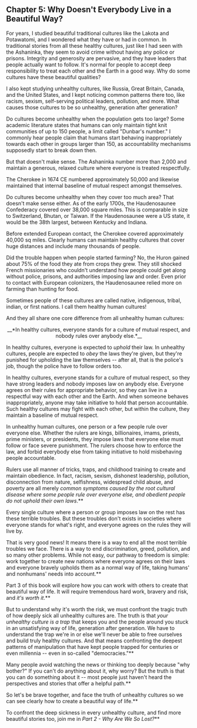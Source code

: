 ## Chapter 5: Why Doesn't Everybody Live in a Beautiful Way?

For years, I studied beautiful traditional cultures like the Lakota and Potawatomi, and I wondered what they have or had in common. In traditional stories from all these healthy cultures, just like I had seen with the Ashaninka, they seem to avoid crime without having any police or prisons. Integrity and generosity are pervasive, and they have leaders that people actually want to follow. It's normal for people to accept deep responsibility to treat each other and the Earth in a good way. Why do some cultures have these beautiful qualities?

I also kept studying unhealthy cultures, like Russia, Great Britain, Canada, and the United States, and I kept noticing common patterns there too, like racism, sexism, self-serving political leaders, pollution, and more. What causes those cultures to be so unhealthy, generation after generation?

Do cultures become unhealthy when the population gets too large? Some academic literature states that humans can only maintain tight knit communities of up to 150 people, a limit called "Dunbar's number." I commonly hear people claim that humans start behaving inappropriately towards each other in groups larger than 150, as accountability mechanisms supposedly start to break down then.

But that doesn't make sense. The Ashaninka number more than 2,000 and maintain a generous, relaxed culture where everyone is treated respectfully.

The Cherokee in 1674 CE numbered approximately 50,000 and likewise maintained that internal baseline of mutual respect amongst themselves.

Do cultures become unhealthy when they cover too much area? That doesn't make sense either. As of the early 1700s, the Haudenosaunee Confederacy covered over 38,000 square miles. This is comparable in size to Switzerland, Bhutan, or Taiwan. If the Haudenosaunee were a US state, it would be the 38th largest, between Kentucky and Indiana.

Before extended European contact, the Cherokee covered approximately 40,000 sq miles. Clearly humans can maintain healthy cultures that cover huge distances and include many thousands of people.

Did the trouble happen when people started farming? No, the Huron gained about 75% of the food they ate from crops they grew. They still shocked French missionaries who couldn't understand how people could get along without police, prisons, and authorities imposing law and order. Even prior to contact with European colonizers, the Haudenosaunee relied more on farming than hunting for food.

Sometimes people of these cultures are called native, indigenous, tribal, indian, or first nations. I call them healthy human cultures!

And they all share one core difference from all unhealthy human cultures:

<center>__*In healthy cultures, everyone stands for a culture of mutual respect, and nobody rules over anybody else.*__</center>

In healthy cultures, everyone is expected to _uphold_ their law. In unhealthy cultures, people are expected to _obey_ the laws they're given, but they're punished for upholding the law themselves -- after all, that is the police's job, though the police have to follow orders too.

In healthy cultures, everyone stands for a culture of mutual respect, so they have strong leaders and nobody imposes law on anybody else. Everyone agrees on their rules for appropriate behavior, so they can live in a respectful way with each other and the Earth. And when someone behaves inappropriately, anyone may take initiative to hold that person accountable. Such healthy cultures may fight with each other, but within the culture, they maintain a baseline of mutual respect.

In unhealthy human cultures, one person or a few people rule over everyone else. Whether the rulers are kings, billionaires, imams, priests, prime ministers, or presidents, they impose laws that everyone else must follow or face severe punishment. The rulers choose how to enforce the law, and forbid everybody else from taking initiative to hold misbehaving people accountable.

Rulers use all manner of tricks, traps, and childhood training to create and maintain obedience. In fact, racism, sexism, dishonest leadership, pollution, disconnection from nature, selfishness, widespread child abuse, and poverty are all merely _common symptoms caused by the root cultural disease where some people rule over everyone else, and obedient people do not uphold their own laws_.**

Every single culture where a person or group imposes law on the rest has these terrible troubles. But these troubles don't exists in societies where everyone stands for what's right, and everyone agrees on the rules they will live by.

That is very good news! It means there is a way to end all the most terrible troubles we face. There is a way to end discrimination, greed, pollution, and so many other problems. While not easy, our pathway to freedom is simple: work together to create new nations where everyone agrees on their laws and everyone bravely upholds them as a normal way of life, taking humans' and nonhumans' needs into account.**

Part 3 of this book will explore how you can work with others to create that beautiful way of life. It will require tremendous hard work, bravery and risk, and _it's worth it_.**

But to understand why it's worth the risk, we must confront the tragic truth of how deeply sick all unhealthy cultures are. The truth is that _your unhealthy culture is a trap_ that keeps you and the people around you stuck in an unsatisfying way of life, generation after generation. We have to understand the trap we're in or else we'll never be able to free ourselves and build truly healthy cultures. And that means confronting the deepest patterns of manipulation that have kept people trapped for centuries or even millennia -- even in so-called "democracies."**

Many people avoid watching the news or thinking too deeply because "why bother?" If you can't do anything about it, why worry? But the truth is that you can do something about it -- most people just haven't heard the perspectives and stories that offer a helpful path.**

So let's be brave together, and face the truth of unhealthy cultures so we can see clearly how to create a beautiful way of life.**

To confront the deep sickness in every unhealthy culture, and find more beautiful stories too, join me in _Part 2 - Why Are We So Lost?_**

<div style="break-after:page"></div>